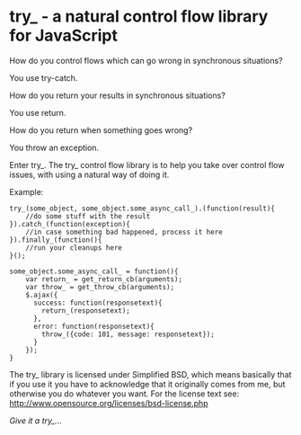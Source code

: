 try_ - a natural control flow library for JavaScript
====================================================

How do you control flows which can go wrong in synchronous situations?

You use try-catch.

How do you return your results in synchronous situations?

You use return.

How do you return when something goes wrong?

You throw an exception.

Enter try_. The try_ control flow library is to help you take over control flow issues, with using a natural way of doing it.

Example:

    try_(some_object, some_object.some_async_call_).(function(result){
        //do some stuff with the result
    }).catch_(function(exception){
        //in case something bad happened, process it here
    }).finally_(function(){
        //run your cleanups here
    }();

    some_object.some_async_call_ = function(){
        var return_ = get_return_cb(arguments);
        var throw_ = get_throw_cb(arguments);
        $.ajax({
          success: function(responsetext){
            return_(responsetext);
          },
          error: function(responsetext){
            throw_({code: 101, message: responsetext});
          }
        });
    }

The try_ library is licensed under Simplified BSD, which means basically that if you use it you have to acknowledge that it originally comes from me, but otherwise you do whatever you want. For the license text see: http://www.opensource.org/licenses/bsd-license.php

*Give it a try_...*
